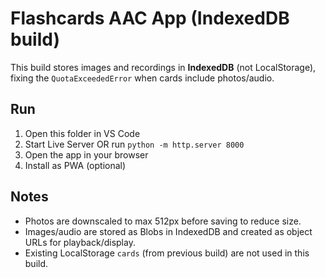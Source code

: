 # Flashcards AAC App (IndexedDB build)

This build stores images and recordings in **IndexedDB** (not LocalStorage), fixing the `QuotaExceededError` when cards include photos/audio.

## Run
1) Open this folder in VS Code
2) Start Live Server OR run `python -m http.server 8000`
3) Open the app in your browser
4) Install as PWA (optional)

## Notes
- Photos are downscaled to max 512px before saving to reduce size.
- Images/audio are stored as Blobs in IndexedDB and created as object URLs for playback/display.
- Existing LocalStorage `cards` (from previous build) are not used in this build.

